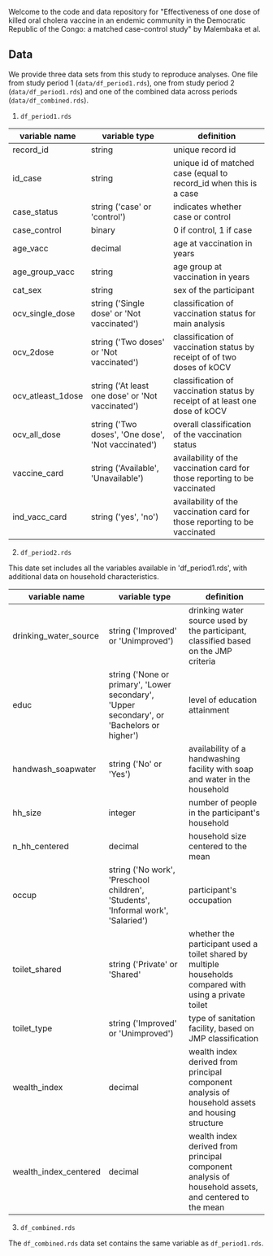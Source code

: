 Welcome to the code and data repository for "Effectiveness of one dose of killed oral cholera vaccine in an
endemic community in the Democratic Republic of the
Congo: a matched case-control study" by Malembaka et al. 

## Data 

We provide three data sets from this study to reproduce analyses. One file from study period 1 (`data/df_period1.rds`), one from study period 2 (`data/df_period1.rds`) and one of the combined data across periods (`data/df_combined.rds`). 

1. `df_period1.rds`
   
| variable name | variable type | definition |
|---------------|---------------|------------|
| record_id     | string        | unique record id | 
| id_case       | string        | unique id of matched case (equal to record_id when this is a case|
| case_status   | string ('case' or 'control') | indicates whether case or control|  
| case_control  | binary        | 0 if control, 1 if case |
| age_vacc      | decimal       | age at vaccination in years|
| age_group_vacc | string       | age group at vaccination in years|
| cat_sex        |  string            |   sex of the participant               | 
| ocv_single_dose | string ('Single dose' or 'Not vaccinated')     | classification of vaccination status for main analysis|
| ocv_2dose     |  string ('Two doses' or 'Not vaccinated') | classification of vaccination status by receipt of of two doses of kOCV     | 
| ocv_atleast_1dose | string ('At least one dose' or 'Not vaccinated')  | classification of vaccination status by receipt of at least one dose of kOCV | 
| ocv_all_dose  | string ('Two doses', 'One dose', 'Not vaccinated')| overall classification of the vaccination status | 
| vaccine_card | string ('Available', 'Unavailable') | availability of the vaccination card for those reporting to be vaccinated |
| ind_vacc_card | string ('yes', 'no') | availability of the vaccination card for those reporting to be vaccinated |

2. `df_period2.rds`

This date set includes all the variables available in 'df_period1.rds', with additional data on household characteristics.

| variable name | variable type | definition |
|---------------|---------------|------------|
| drinking_water_source  | string  ('Improved' or 'Unimproved') | drinking water source used by the participant, classified based on the JMP criteria| 
| educ  | string ('None or primary', 'Lower secondary', 'Upper secondary', or 'Bachelors or higher')  | level of education attainment|
| handwash_soapwater  | string ('No' or 'Yes') | availability of a handwashing facility with soap and water in the household|  
| hh_size | integer | number of people in the participant's household |
| n_hh_centered | decimal| household size centered to the mean |    
| occup | string ('No work', 'Preschool children', 'Students', 'Informal work', 'Salaried')| participant's occupation|
| toilet_shared |string ('Private' or 'Shared' | whether the participant used a toilet shared by multiple households compared with using a private toilet|
|toilet_type  | string ('Improved' or 'Unimproved') | type of sanitation facility, based on JMP classification   | 
|wealth_index | decimal | wealth index derived from principal component analysis of household assets and housing structure |
| wealth_index_centered | decimal | wealth index derived from principal component analysis of household assets, and centered to the mean|

   
3. `df_combined.rds`

The `df_combined.rds` data set contains the same variable as `df_period1.rds`.
